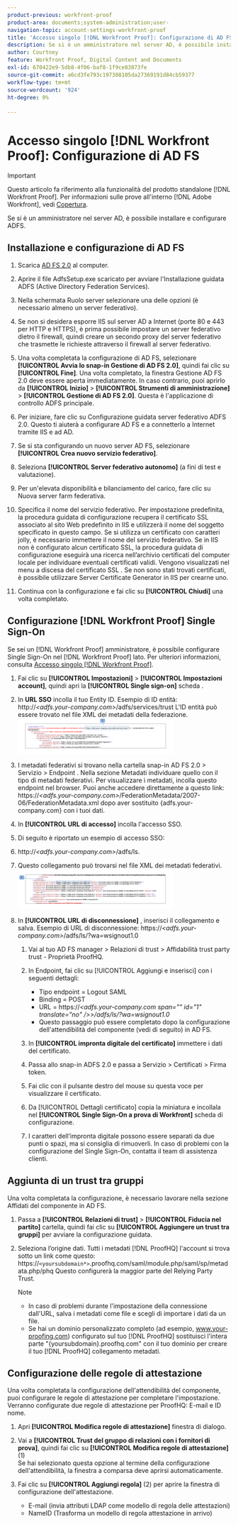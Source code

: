 ```yaml
---
product-previous: workfront-proof
product-area: documents;system-administration;user-
navigation-topic: account-settings-workfront-proof
title: 'Accesso singolo [!DNL Workfront Proof]: Configurazione di AD FS"'
description: Se si è un amministratore nel server AD, è possibile installare e configurare ADFS.
author: Courtney
feature: Workfront Proof, Digital Content and Documents
exl-id: 670422e9-5db8-4f06-baf8-1f9ce83873fe
source-git-commit: a6cd3fe793c197308105da27369191d84cb59377
workflow-type: tm+mt
source-wordcount: '924'
ht-degree: 0%

---
```


# Accesso singolo [!DNL Workfront Proof]: Configurazione di AD FS

>[!IMPORTANT]
>
>Questo articolo fa riferimento alla funzionalità del prodotto standalone [!DNL Workfront Proof]. Per informazioni sulle prove all&#39;interno [!DNL Adobe Workfront], vedi [Copertura](../../../review-and-approve-work/proofing/proofing.md).

Se si è un amministratore nel server AD, è possibile installare e configurare ADFS.

## Installazione e configurazione di AD FS

1. Scarica [AD FS 2.0](http://www.microsoft.com/en-us/download/details.aspx?id=10909) al computer.
1. Aprire il file AdfsSetup.exe scaricato per avviare l&#39;Installazione guidata ADFS (Active Directory Federation Services).
1. Nella schermata Ruolo server selezionare una delle opzioni (è necessario almeno un server federativo).
1. Se non si desidera esporre IIS sul server AD a Internet (porte 80 e 443 per HTTP e HTTPS), è prima possibile impostare un server federativo dietro il firewall, quindi creare un secondo proxy del server federativo che trasmette le richieste attraverso il firewall al server federativo.
1. Una volta completata la configurazione di AD FS, selezionare **[!UICONTROL Avvia lo snap-in Gestione di AD FS 2.0]**, quindi fai clic su **[!UICONTROL Fine]**. Una volta completato, la finestra Gestione AD FS 2.0 deve essere aperta immediatamente. In caso contrario, puoi aprirlo da **[!UICONTROL Inizio]** > **[!UICONTROL Strumenti di amministrazione]** > **[!UICONTROL Gestione di AD FS 2.0]**. Questa è l&#39;applicazione di controllo ADFS principale.

1. Per iniziare, fare clic su Configurazione guidata server federativo ADFS 2.0.
Questo ti aiuterà a configurare AD FS e a connetterlo a Internet tramite IIS e ad AD.
1. Se si sta configurando un nuovo server AD FS, selezionare **[!UICONTROL Crea nuovo servizio federativo]**.
1. Seleziona **[!UICONTROL Server federativo autonomo]** (a fini di test e valutazione).

1. Per un&#39;elevata disponibilità e bilanciamento del carico, fare clic su Nuova server farm federativa.
1. Specifica il nome del servizio federativo.
Per impostazione predefinita, la procedura guidata di configurazione recupera il certificato SSL associato al sito Web predefinito in IIS e utilizzerà il nome del soggetto specificato in questo campo. Se si utilizza un certificato con caratteri jolly, è necessario immettere il nome del servizio federativo.
Se in IIS non è configurato alcun certificato SSL, la procedura guidata di configurazione eseguirà una ricerca nell’archivio certificati del computer locale per individuare eventuali certificati validi. Vengono visualizzati nel menu a discesa del certificato SSL . Se non sono stati trovati certificati, è possibile utilizzare Server Certificate Generator in IIS per crearne uno.

1. Continua con la configurazione e fai clic su **[!UICONTROL Chiudi]** una volta completato.

## Configurazione [!DNL Workfront Proof] Single Sign-On

Se sei un [!DNL Workfront Proof] amministratore, è possibile configurare Single Sign-On nel [!DNL Workfront Proof] lato. Per ulteriori informazioni, consulta [Accesso singolo [!DNL Workfront Proof]](../../../workfront-proof/wp-acct-admin/managing-security/single-sign-on-overview.md).

1. Fai clic su **[!UICONTROL Impostazioni]** > **[!UICONTROL Impostazioni account]**, quindi apri la **[!UICONTROL Single sign-on]** scheda .

1. In **URL SSO** incolla il tuo Entity ID.
Esempio di ID entità: http://*&lt;adfs.your-company.com>*/adfs/services/trust L&#39;ID entità può essere trovato nel file XML dei metadati della federazione.
   ![ProofHQ_configuration_02.png](assets/proofhq-configuration-02-350x80.png)

1. I metadati federativi si trovano nella cartella snap-in AD FS 2.0 > Servizio > Endpoint . Nella sezione Metadati individuare quello con il tipo di metadati federativi. Per visualizzare i metadati, incolla questo endpoint nel browser. Puoi anche accedere direttamente a questo link: https://*&lt;adfs.your-company.com>*/FederationMetadata/2007-06/FederationMetadata.xml dopo aver sostituito {adfs.your-company.com} con i tuoi dati.
1. In **[!UICONTROL URL di accesso]** incolla l&#39;accesso SSO.
1. Di seguito è riportato un esempio di accesso SSO:
1. http://*&lt;adfs.your-company.com>*/adfs/ls.
1. Questo collegamento può trovarsi nel file XML dei metadati federativi.
   ![ProofHQ_configuration_03.png](assets/proofhq-configuration-03-350x90.png)

1. In **[!UICONTROL URL di disconnessione]** , inserisci il collegamento e salva.
Esempio di URL di disconnessione: https://*&lt;adfs.your-company.com>*/adfs/ls/?wa=wsignout1.0

   1. Vai al tuo AD FS manager > Relazioni di trust > Affidabilità trust party trust - Proprietà ProofHQ.
   1. In Endpoint, fai clic su [!UICONTROL Aggiungi e inserisci] con i seguenti dettagli:

      * Tipo endpoint = Logout SAML
      * Binding = POST
      * URL = https://*&lt;adfs.your-company.com span=&quot;&quot; id=&quot;1&quot; translate=&quot;no&quot; />>/adfs/ls/?wa=wsignout1.0*
      * Questo passaggio può essere completato dopo la configurazione dell&#39;attendibilità del componente (vedi di seguito) in AD FS.
   1. In **[!UICONTROL impronta digitale del certificato]** immettere i dati del certificato.
   1. Passa allo snap-in ADFS 2.0 e passa a Servizio > Certificati > Firma token.
   1. Fai clic con il pulsante destro del mouse su questa voce per visualizzare il certificato.
   1. Da [!UICONTROL Dettagli certificato] copia la miniatura e incollala nel **[!UICONTROL Single Sign-On a prova di Workfront]** scheda di configurazione.

   1. I caratteri dell’impronta digitale possono essere separati da due punti o spazi, ma si consiglia di rimuoverli. In caso di problemi con la configurazione del Single Sign-On, contatta il team di assistenza clienti.


## Aggiunta di un trust tra gruppi

Una volta completata la configurazione, è necessario lavorare nella sezione Affidati del componente in AD FS.

1. Passa a **[!UICONTROL Relazioni di trust]** > **[!UICONTROL Fiducia nel partito]** cartella, quindi fai clic su **[!UICONTROL Aggiungere un trust tra gruppi]** per avviare la configurazione guidata.

1. Seleziona l’origine dati.
Tutti i metadati [!DNL ProofHQ] l&#39;account si trova sotto un link come questo: https://`<yoursubdomain*>`.proofhq.com/saml/module.php/saml/sp/metadata.php/phq Questo configurerà la maggior parte del Relying Party Trust.

   >[!NOTE]
   >
   >* In caso di problemi durante l&#39;impostazione della connessione dall&#39;URL, salva i metadati come file e scegli di importare i dati da un file.
   >* Se hai un dominio personalizzato completo (ad esempio, www.your-proofing.com) configurato sul tuo [!DNL ProofHQ] sostituisci l&#39;intera parte &quot;{yoursubdomain}.proofhq.com&quot; con il tuo dominio per creare il tuo [!DNL ProofHQ] collegamento metadati.



## Configurazione delle regole di attestazione

Una volta completata la configurazione dell&#39;attendibilità del componente, puoi configurare le regole di attestazione per completare l&#39;impostazione. Verranno configurate due regole di attestazione per ProofHQ: E-mail e ID nome.

1. Apri **[!UICONTROL Modifica regole di attestazione]** finestra di dialogo.
1. Vai a **[!UICONTROL Trust del gruppo di relazioni con i fornitori di prova]**, quindi fai clic su **[!UICONTROL Modifica regole di attestazione]** (1)\
   Se hai selezionato questa opzione al termine della configurazione dell&#39;attendibilità, la finestra a comparsa deve aprirsi automaticamente.

1. Fai clic su **[!UICONTROL Aggiungi regola]** (2) per aprire la finestra di configurazione dell&#39;attestazione.

   * E-mail (invia attributi LDAP come modello di regola delle attestazioni)
   * NameID (Trasforma un modello di regola attestazione in arrivo)
